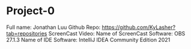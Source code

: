 # Project-0
Full name: Jonathan Luu
Github Repo: https://github.com/KyLasher?tab=repositories
ScreenCast Video:
Name of ScreenCast Software: OBS 27.1.3
Name of IDE Software: IntelliJ IDEA Community Edition 2021
